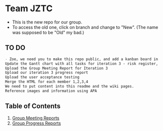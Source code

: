 # **Team JZTC**
- This is the new repo for our group.
- To access the old one, click on branch and change to "New". (The name was supposed to be "Old" my bad.) 
## TO DO
~~~md
- Zoe, we need you to make this repo public, and add a kanban board in the "Projects" tab. ty very epic
Update the Gantt chart with all tasks for iteration 3 - risk register, risk matrix, user acceptance testing, Group Meeting Report for iteration 3, Progress report for iteration 3
Upload the Group Meeting Report for Iteration 3
Upload our iteration 3 progress report
Upload the user acceptance testing 
Merge the HTML for each member 1,2,3,4
We need to put content into this readme and the wiki pages.
Reference images and information using APA 
~~~

## Table of Contents
1. [Group Meeting Reports](https://github.com/zoeannp/jztc_group_project/blob/main/jztc_group_project-new/Iteration%201/Group%20Meeting%20Report%201.md)
2. [Group Progress Reports]()
